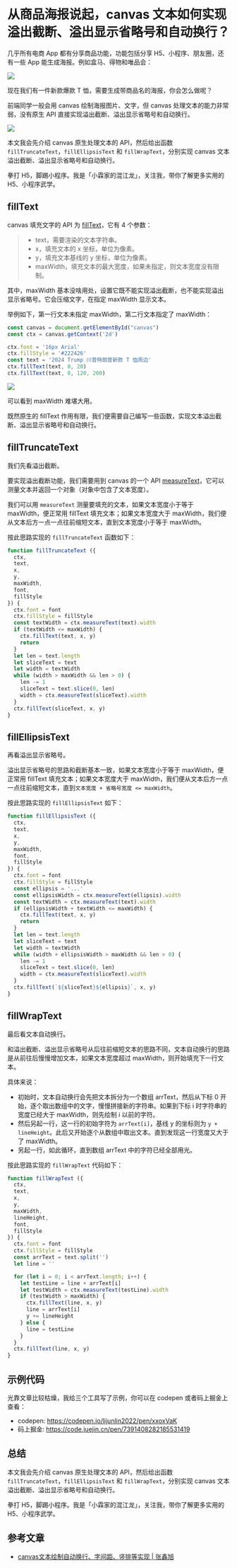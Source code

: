 # 从商品海报说起，canvas 文本如何实现溢出截断、溢出显示省略号和自动换行？

几乎所有电商 App 都有分享商品功能，功能包括分享 H5、小程序、朋友圈，还有一些 App 能生成海报。例如盒马、得物和唯品会：

![](./img/example.png)

现在我们有一件新款爆款 T 恤，需要生成带商品名的海报，你会怎么做呢？

前端同学一般会用 canvas 绘制海报图片、文字，但 canvas 处理文本的能力非常弱，没有原生 API 直接实现溢出截断、溢出显示省略号和自动换行。

![](./img/product.png)

本文我会先介绍 canvas 原生处理文本的 API，然后给出函数 `fillTruncateText`，`fillEllipsisText` 和 `fillWrapText`，分别实现 canvas 文本溢出截断、溢出显示省略号和自动换行。

拳打 H5，脚踢小程序。我是「小霖家的混江龙」，关注我，带你了解更多实用的 H5、小程序武学。

## fillText

canvas 填充文字的 API 为 [fillText](https://developer.mozilla.org/zh-CN/docs/Web/API/CanvasRenderingContext2D/fillText)，它有 4 个参数：

> - text，需要渲染的文本字符串。
> - x，填充文本的 x 坐标，单位为像素。
> - y，填充文本基线的 y 坐标，单位为像素。
> - maxWidth，填充文本的最大宽度，如果未指定，则文本宽度没有限制。

其中，maxWidth 基本没啥用处，设置它既不能实现溢出截断，也不能实现溢出显示省略号。它会压缩文字，在指定 maxWidth 显示文本。

举例如下，第一行文本未指定 maxWidth，第二行文本指定了 maxWidth：

```js
const canvas = document.getElementById("canvas")
const ctx = canvas.getContext('2d')

ctx.font = '16px Arial'
ctx.fillStyle = '#222426'
const text = '2024 Trump 川普特朗普新款 T 恤周边'
ctx.fillText(text, 0, 20)
ctx.fillText(text, 0, 120, 200)
```

![](./img/set-maxWidth.jpg)

可以看到 maxWidth 难堪大用。

既然原生的 fillText 作用有限，我们便需要自己编写一些函数，实现文本溢出截断、溢出显示省略号和自动换行。

## fillTruncateText

我们先看溢出截断。

要实现溢出截断功能，我们需要用到 canvas 的一个 API [measureText](https://developer.mozilla.org/zh-CN/docs/Web/API/CanvasRenderingContext2D/measureText)，它可以测量文本并返回一个对象（对象中包含了文本宽度）。

我们可以用 `measureText` 测量要填充的文本，如果文本宽度小于等于 maxWidth，便正常用 fillText 填充文本；如果文本宽度大于 maxWidth，我们便从文本后方一点一点往前缩短文本，直到文本宽度小于等于 maxWidth。

按此思路实现的 `fillTruncateText` 函数如下：

```js
function fillTruncateText ({
  ctx,
  text,
  x,
  y,
  maxWidth,
  font,
  fillStyle
}) {
  ctx.font = font
  ctx.fillStyle = fillStyle
  const textWidth = ctx.measureText(text).width
  if (textWidth <= maxWidth) {
    ctx.fillText(text, x, y)
    return
  }
  let len = text.length
  let sliceText = text
  let width = textWidth
  while (width > maxWidth && len > 0) {
    len -= 1
    sliceText = text.slice(0, len)
    width = ctx.measureText(sliceText).width
  }
  ctx.fillText(sliceText, x, y)
}
```

## fillEllipsisText

再看溢出显示省略号。

溢出显示省略号的思路和截断基本一致，如果文本宽度小于等于 maxWidth，便正常用 fillText 填充文本；如果文本宽度大于 maxWidth，我们便从文本后方一点一点往前缩短文本，直到`文本宽度 + 省略号宽度 <= maxWidth`。

按此思路实现的 `fillEllipsisText` 如下：

```js
function fillEllipsisText ({
  ctx,
  text,
  x, 
  y,
  maxWidth,
  font,
  fillStyle
}) {
  ctx.font = font
  ctx.fillStyle = fillStyle
  const ellipsis = '...'
  const ellipsisWidth = ctx.measureText(ellipsis).width
  const textWidth = ctx.measureText(text).width
  if (ellipsisWidth + textWidth <= maxWidth) {
    ctx.fillText(text, x, y)
    return
  }
  let len = text.length
  let sliceText = text
  let width = textWidth
  while (width + ellipsisWidth > maxWidth && len > 0) {
    len -= 1
    sliceText = text.slice(0, len)
    width = ctx.measureText(sliceText).width
  }
  ctx.fillText(`${sliceText}${ellipsis}`, x, y)
}
```

## fillWrapText

最后看文本自动换行。

和溢出截断、溢出显示省略号从后往前缩短文本的思路不同，文本自动换行的思路是从前往后慢慢增加文本，如果文本宽度超过 maxWidth，则开始填充下一行文本。

具体来说：

- 初始时，文本自动换行会先把文本拆分为一个数组 arrText，然后从下标 0 开始，逐个取出数组中的文字，慢慢拼接新的字符串。如果到下标 i 时字符串的宽度已经大于 maxWidth，则先绘制 i 以前的字符。
- 然后另起一行，这一行的初始字符为 `arrText[i]`，基线 y 的坐标则为 `y + lineHeight`。此后又开始逐个从数组中取出文本。直到发现这一行宽度又大于了 maxWidth。
- 另起一行，如此循环，直到数组 arrText 中的字符已经全部用光。

按此思路实现的 `fillWrapText` 代码如下：

```js
function fillWrapText ({
  ctx,
  text,
  x,
  y,
  maxWidth,
  lineHeight,
  font,
  fillStyle
}) {
  ctx.font = font
  ctx.fillStyle = fillStyle
  const arrText = text.split('')
  let line = ''

  for (let i = 0; i < arrText.length; i++) {
    let testLine = line + arrText[i]
    let testWidth = ctx.measureText(testLine).width
    if (testWidth > maxWidth) {
      ctx.fillText(line, x, y)
      line = arrText[i]
      y += lineHeight
    } else {
      line = testLine
    }
  }
  ctx.fillText(line, x, y)
}
```

## 示例代码

光靠文章比较枯燥，我给三个工具写了示例，你可以在 codepen 或者码上掘金上查看：

- codepen: https://codepen.io/lijunlin2022/pen/xxoxVaK
- 码上掘金: https://code.juejin.cn/pen/7391408282185531419

## 总结

本文我会先介绍 canvas 原生处理文本的 API，然后给出函数 `fillTruncateText`，`fillEllipsisText` 和 `fillWrapText`，分别实现 canvas 文本溢出截断、溢出显示省略号和自动换行。

拳打 H5，脚踢小程序。我是「小霖家的混江龙」，关注我，带你了解更多实用的 H5、小程序武学。

## 参考文章

- [canvas文本绘制自动换行、字间距、竖排等实现 | 张鑫旭](https://www.zhangxinxu.com/wordpress/2018/02/canvas-text-break-line-letter-spacing-vertical/)
